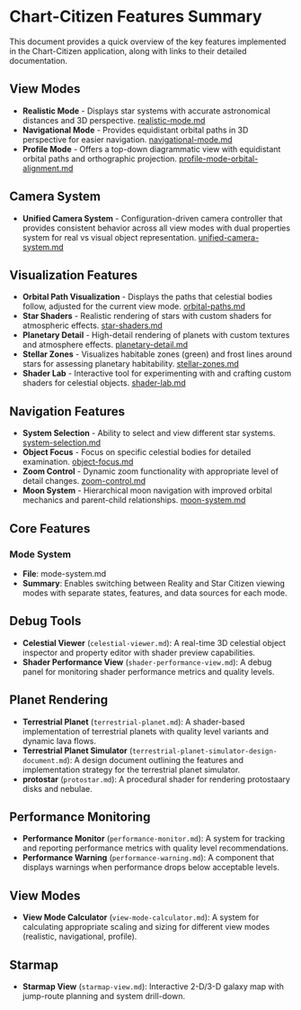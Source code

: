 # Chart-Citizen Features Summary

This document provides a quick overview of the key features implemented in the Chart-Citizen application, along with links to their detailed documentation.

## View Modes
- **Realistic Mode** - Displays star systems with accurate astronomical distances and 3D perspective. [realistic-mode.md](./realistic-mode.md)
- **Navigational Mode** - Provides equidistant orbital paths in 3D perspective for easier navigation. [navigational-mode.md](./navigational-mode.md)
- **Profile Mode** - Offers a top-down diagrammatic view with equidistant orbital paths and orthographic projection. [profile-mode-orbital-alignment.md](./profile-mode-orbital-alignment.md)

## Camera System
- **Unified Camera System** - Configuration-driven camera controller that provides consistent behavior across all view modes with dual properties system for real vs visual object representation. [unified-camera-system.md](./unified-camera-system.md)

## Visualization Features
- **Orbital Path Visualization** - Displays the paths that celestial bodies follow, adjusted for the current view mode. [orbital-paths.md](./orbital-paths.md)
- **Star Shaders** - Realistic rendering of stars with custom shaders for atmospheric effects. [star-shaders.md](./star-shaders.md)
- **Planetary Detail** - High-detail rendering of planets with custom textures and atmosphere effects. [planetary-detail.md](./planetary-detail.md)
- **Stellar Zones** - Visualizes habitable zones (green) and frost lines around stars for assessing planetary habitability. [stellar-zones.md](./stellar-zones.md)
- **Shader Lab** - Interactive tool for experimenting with and crafting custom shaders for celestial objects. [shader-lab.md](./shader-lab.md)

## Navigation Features
- **System Selection** - Ability to select and view different star systems. [system-selection.md](./system-selection.md)
- **Object Focus** - Focus on specific celestial bodies for detailed examination. [object-focus.md](./object-focus.md)
- **Zoom Control** - Dynamic zoom functionality with appropriate level of detail changes. [zoom-control.md](./zoom-control.md)
- **Moon System** - Hierarchical moon navigation with improved orbital mechanics and parent-child relationships. [moon-system.md](./moon-system.md)

## Core Features

### Mode System
- **File**: mode-system.md
- **Summary**: Enables switching between Reality and Star Citizen viewing modes with separate states, features, and data sources for each mode.

## Debug Tools
- **Celestial Viewer** (`celestial-viewer.md`): A real-time 3D celestial object inspector and property editor with shader preview capabilities.
- **Shader Performance View** (`shader-performance-view.md`): A debug panel for monitoring shader performance metrics and quality levels.

## Planet Rendering
- **Terrestrial Planet** (`terrestrial-planet.md`): A shader-based implementation of terrestrial planets with quality level variants and dynamic lava flows.
- **Terrestrial Planet Simulator** (`terrestrial-planet-simulator-design-document.md`): A design document outlining the features and implementation strategy for the terrestrial planet simulator.
- **protostar** (`protostar.md`): A procedural shader for rendering protostaary disks and nebulae.

## Performance Monitoring
- **Performance Monitor** (`performance-monitor.md`): A system for tracking and reporting performance metrics with quality level recommendations.
- **Performance Warning** (`performance-warning.md`): A component that displays warnings when performance drops below acceptable levels.

## View Modes
- **View Mode Calculator** (`view-mode-calculator.md`): A system for calculating appropriate scaling and sizing for different view modes (realistic, navigational, profile).

## Starmap
- **Starmap View** (`starmap-view.md`): Interactive 2-D/3-D galaxy map with jump-route planning and system drill-down. 